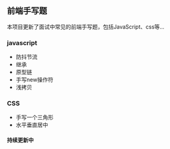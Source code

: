 ## 前端手写题

本项目更新了面试中常见的前端手写题，包括JavaScript、css等...

### javascript
- 防抖节流
- 继承
- 原型链
- 手写new操作符
- 浅拷贝

### CSS
- 手写一个三角形
- 水平垂直居中

#### 持续更新中